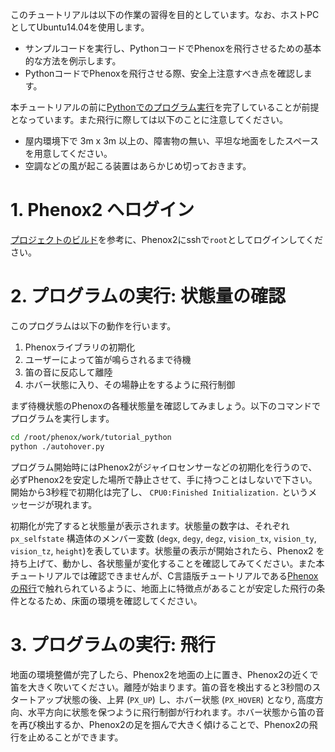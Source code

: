 このチュートリアルは以下の作業の習得を目的としています。なお、ホストPCとしてUbuntu14.04を使用します。

- サンプルコードを実行し、PythonコードでPhenoxを飛行させるための基本的な方法を例示します。
- PythonコードでPhenoxを飛行させる際、安全上注意すべき点を確認します。

本チュートリアルの前に[Pythonでのプログラム実行](python_basic)を完了していることが前提となっています。また飛行に際しては以下のことに注意してください。

 - 屋内環境下で 3m x 3m 以上の、障害物の無い、平坦な地面をしたスペースを用意してください。
 - 空調などの風が起こる装置はあらかじめ切っておきます。


# 1. Phenox2 へログイン
[プロジェクトのビルド](./build)を参考に、Phenox2にsshで`root`としてログインしてください。

# 2. プログラムの実行: 状態量の確認
このプログラムは以下の動作を行います。

1. Phenoxライブラリの初期化
2. ユーザーによって笛が鳴らされるまで待機
3. 笛の音に反応して離陸
4. ホバー状態に入り、その場静止をするように飛行制御

まず待機状態のPhenoxの各種状態量を確認してみましょう。以下のコマンドでプログラムを実行します。

```bash
cd /root/phenox/work/tutorial_python
python ./autohover.py
```

プログラム開始時にはPhenox2がジャイロセンサーなどの初期化を行うので、必ずPhenox2を安定した場所で静止させて、手に持つことはしないで下さい。開始から3秒程で初期化は完了し、 `CPU0:Finished Initialization.` というメッセージが現れます。

初期化が完了すると状態量が表示されます。状態量の数字は、それぞれ `px_selfstate` 構造体のメンバー変数 (`degx`, `degy`, `degz`, `vision_tx`, `vision_ty`, `vision_tz`, `height`)を表しています。状態量の表示が開始されたら、Phenox2 を持ち上げて、動かし、各状態量が変化することを確認してみてください。また本チュートリアルでは確認できませんが、C言語版チュートリアルである[Phenoxの飛行](controll)で触れられているように、地面上に特徴点があることが安定した飛行の条件となるため、床面の環境を確認してください。


# 3. プログラムの実行: 飛行
地面の環境整備が完了したら、Phenox2を地面の上に置き、Phenox2の近くで笛を大きく吹いてください。離陸が始まります。笛の音を検出すると3秒間のスタートアップ状態の後、上昇 (`PX_UP`) し、ホバー状態 (`PX_HOVER`) となり, 高度方向、水平方向に状態を保つように飛行制御が行われます。ホバー状態から笛の音を再び検出するか、Phenox2の足を掴んで大きく傾けることで、Phenox2の飛行を止めることができます。

